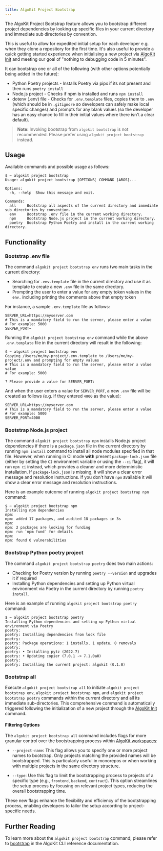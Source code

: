 ```yaml
---
title: AlgoKit Project Bootstrap
---
```


The AlgoKit Project Bootstrap feature allows you to bootstrap different project dependencies by looking up specific files in your current directory and immediate sub directories by convention.

This is useful to allow for expedited initial setup for each developer e.g. when they clone a repository for the first time. It's also useful to provide a quick getting started experience when initialising a new project via [AlgoKit Init](./init) and meeting our goal of "nothing to debugging code in 5 minutes".

It can bootstrap one or all of the following (with other options potentially being added in the future):

- Python Poetry projects - Installs Poetry via pipx if its not present and then runs `poetry install`
- Node.js project - Checks if npm is installed and runs `npm install`
- dotenv (.env) file - Checks for `.env.template` files, copies them to `.env` (which should be in `.gitignore` so developers can safely make local specific changes) and prompts for any blank values (so the developer has an easy chance to fill in their initial values where there isn't a clear default).

> **Note**: Invoking bootstrap from `algokit bootstrap` is not recommended. Please prefer using `algokit project bootstrap` instead.

## Usage

Available commands and possible usage as follows:

```
$ ~ algokit project bootstrap
Usage: algokit project bootstrap [OPTIONS] COMMAND [ARGS]...

Options:
  -h, --help  Show this message and exit.

Commands:
  all     Bootstrap all aspects of the current directory and immediate sub directories by convention.
  env     Bootstrap .env file in the current working directory.
  npm     Bootstrap Node.js project in the current working directory.
  poetry  Bootstrap Python Poetry and install in the current working directory.
```

## Functionality

### Bootstrap .env file

The command `algokit project bootstrap env` runs two main tasks in the current directory:

- Searching for `.env.template` file in the current directory and use it as template to create a new `.env` file in the same directory.
- Prompting the user to enter a value for any empty token values in the `env.` including printing the comments above that empty token

For instance, a sample `.env.template` file as follows:

```
SERVER_URL=https://myserver.com
# This is a mandatory field to run the server, please enter a value
# For example: 5000
SERVER_PORT=
```

Running the `algokit project bootstrap env` command while the above `.env.template` file in the current directory will result in the following:

```
$ ~ algokit project bootstrap env
Copying /Users/me/my-project/.env.template to /Users/me/my-project/.env and prompting for empty values
# This is a mandatory field to run the server, please enter a value value
# For example: 5000

? Please provide a value for SERVER_PORT:
```

And when the user enters a value for `SERVER_PORT`, a new `.env` file will be created as follows (e.g. if they entered `4000` as the value):

```
SERVER_URL=https://myserver.com
# This is a mandatory field to run the server, please enter a value
# For example: 5000
SERVER_PORT=4000
```

### Bootstrap Node.js project

The command `algokit project bootstrap npm` installs Node.js project dependencies if there is a `package.json` file in the current directory by running `npm install` command to install all node modules specified in that file. However, when running in CI mode **with** present `package-lock.json` file (either by setting the `CI` environment variable or using the `--ci` flag), it will run `npm ci` instead, which provides a cleaner and more deterministic installation. If `package-lock.json` is missing, it will show a clear error message and resolution instructions. If you don't have `npm` available it will show a clear error message and resolution instructions.

Here is an example outcome of running `algokit project bootstrap npm` command:

```
$ ~ algokit project bootstrap npm
Installing npm dependencies
npm:
npm: added 17 packages, and audited 18 packages in 3s
npm:
npm: 2 packages are looking for funding
npm: run `npm fund` for details
npm:
npm: found 0 vulnerabilities
```

### Bootstrap Python poetry project

The command `algokit project bootstrap poetry` does two main actions:

- Checking for Poetry version by running `poetry --version` and upgrades it if required
- Installing Python dependencies and setting up Python virtual environment via Poetry in the current directory by running `poetry install`.

Here is an example of running `algokit project bootstrap poetry` command:

```
$ ~ algokit project bootstrap poetry
Installing Python dependencies and setting up Python virtual environment via Poetry
poetry:
poetry: Installing dependencies from lock file
poetry:
poetry: Package operations: 1 installs, 1 update, 0 removals
poetry:
poetry: • Installing pytz (2022.7)
poetry: • Updating copier (7.0.1 -> 7.1.0a0)
poetry:
poetry: Installing the current project: algokit (0.1.0)
```

### Bootstrap all

Execute `algokit project bootstrap all` to initiate `algokit project bootstrap env`, `algokit project bootstrap npm`, and `algokit project bootstrap poetry` commands within the current directory and all its immediate sub-directories. This comprehensive command is automatically triggered following the initialization of a new project through the [AlgoKit Init](./init) command.

#### Filtering Options

The `algokit project bootstrap all` command includes flags for more granular control over the bootstrapping process within [AlgoKit workspaces](../init#workspaces):

- `--project-name`: This flag allows you to specify one or more project names to bootstrap. Only projects matching the provided names will be bootstrapped. This is particularly useful in monorepos or when working with multiple projects in the same directory structure.

- `--type`: Use this flag to limit the bootstrapping process to projects of a specific type (e.g., `frontend`, `backend`, `contract`). This option streamlines the setup process by focusing on relevant project types, reducing the overall bootstrapping time.

These new flags enhance the flexibility and efficiency of the bootstrapping process, enabling developers to tailor the setup according to project-specific needs.

## Further Reading

To learn more about the `algokit project bootstrap` command, please refer to [bootstrap](../cli-reference#bootstrap) in the AlgoKit CLI reference documentation.
